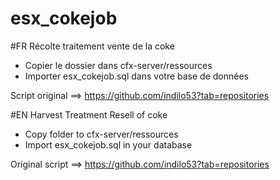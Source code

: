 # esx_cokejob

#FR
Récolte traitement vente de la coke

 * Copier le dossier dans cfx-server/ressources
 * Importer esx_cokejob.sql dans votre base de données
 
Script original ==> https://github.com/indilo53?tab=repositories

#EN
Harvest Treatment Resell of coke

 * Copy folder to cfx-server/ressources
 * Import esx_cokejob.sql in your database
 
Original script ==> https://github.com/indilo53?tab=repositories
